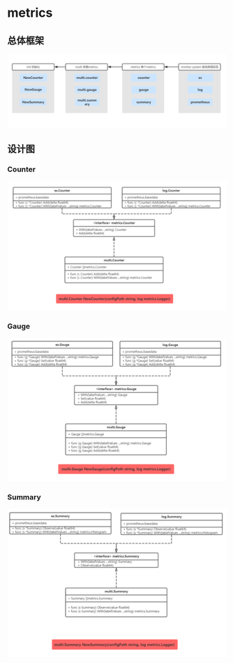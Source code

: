 # metrics

## 总体框架

![counter](../img/总体框架.png)

## 设计图

### Counter
![counter](../img/Counter.png)
### Gauge
![gauge](../img/Gauge.png)
### Summary
![summary](../img/Summary.png)


